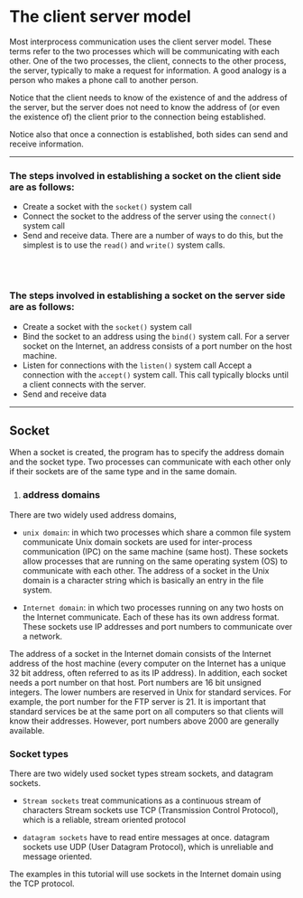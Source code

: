 # The client server model

Most interprocess communication uses the client server model. These terms refer to the two processes which will be communicating with each other. One of the two processes, the client, connects to the other process, the server, typically to make a request for information. A good analogy is a person who makes a phone call to another person.


Notice that the client needs to know of the existence of and the address of the server, but the server does not need to know the address of (or even the existence of) the client prior to the connection being established.

Notice also that once a connection is established, both sides can send and receive information.

---


### The steps involved in establishing a socket on the client side are as follows:

- Create a socket with the `socket()` system call
- Connect the socket to the address of the server using the `connect()` system call
- Send and receive data. There are a number of ways to do this, but the simplest is to use the `read()` and `write()` system calls.
<br>
<br>



### The steps involved in establishing a socket on the server side are as follows:

- Create a socket with the `socket()` system call
- Bind the socket to an address using the `bind()` system call. For a server socket on the Internet, an address consists of a port number on the host machine.
- Listen for connections with the `listen()` system call
Accept a connection with the `accept()` system call. This call typically blocks until a client connects with the server.
- Send and receive data


---

## Socket
When a socket is created, the program has to specify the address domain and the socket type. Two processes can communicate with each other only if their sockets are of the same type and in the same domain.

1. ### address domains
There are two widely used address domains, 
- `unix domain`: in which two processes which share a common file system communicate
Unix domain sockets are used for inter-process communication (IPC) on the same machine (same host). These sockets allow processes that are running on the same operating system (OS) to communicate with each other.
The address of a socket in the Unix domain is a character string which is basically an entry in the file system.


- `Internet domain`: in which two processes running on any two hosts on the Internet communicate. Each of these has its own address format. These sockets use IP addresses and port numbers to communicate over a network.

The address of a socket in the Internet domain consists of the Internet address of the host machine (every computer on the Internet has a unique 32 bit address, often referred to as its IP address).
In addition, each socket needs a port number on that host.
Port numbers are 16 bit unsigned integers.
The lower numbers are reserved in Unix for standard services. For example, the port number for the FTP server is 21. It is important that standard services be at the same port on all computers so that clients will know their addresses.
However, port numbers above 2000 are generally available.


### Socket types
There are two widely used socket types
stream sockets, and datagram sockets. 
- `Stream sockets` treat communications as a continuous stream of characters
Stream sockets use TCP (Transmission Control Protocol), which is a reliable, stream oriented protocol

- `datagram sockets` have to read entire messages at once.  datagram sockets use UDP (User Datagram Protocol), which is unreliable and message oriented.

The examples in this tutorial will use sockets in the Internet domain using the TCP protocol.

